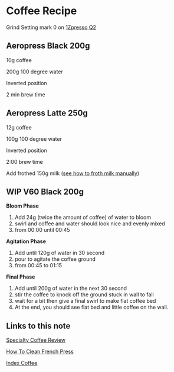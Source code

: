# Coffee Recipe

Grind Setting mark 0 on [1Zpresso Q2](https://www.amazon.co.uk/1Zpresso-Portable-Quick-Disassembly-Flexible-Adjustment/dp/B083TGGHGL/ref=sr_1_1_mod_primary_new?adgrpid=106513407796&gclid=CjwKCAiAtdGNBhAmEiwAWxGcUsaV0xazhhUvBEVw-Wz9hw0YZKnKZpVHFoikTfg8ui-EK-_riqAVuhoC4goQAvD_BwE&hvadid=455588749831&hvdev=c&hvlocphy=9041110&hvnetw=g&hvqmt=e&hvrand=13054515572680633892&hvtargid=kwd-866346703390&hydadcr=19176_1810920&keywords=1zpresso+q2&qid=1639225718&sbo=RZvfv%2F%2FHxDF%2BO5021pAnSA%3D%3D&sr=8-1)

## Aeropress Black 200g

10g coffee

200g 100 degree water

Inverted position

2 min brew time 

## Aeropress Latte 250g

12g coffee

100g 100 degree water

Inverted position

2:00 brew time 

Add frothed 150g milk ([see how to froth milk manually](https://www.youtube.com/watch?v=wFFJ-NLjNZY))

## WIP V60 Black 200g

**Bloom Phase**

1. Add 24g (twice the amount of coffee) of water to bloom
1. swirl and coffee and water should look nice and evenly mixed 
1. from 00:00 until 00:45 

**Agitation Phase**

1. Add until 120g of water in 30 second
1. pour to agitate the coffee ground
1. from 00:45 to 01:15

**Final Phase**

1. Add until 200g of water in the next 30 second
1. stir the coffee to knock off the ground stuck in wall to fall
1. wait for a bit then give a final swirl to make flat coffee bed 
1. At the end, you should see flat bed and little coffee on the wall.

## Links to this note

[Specialty Coffee Review](cafe-reviews.md)

[How To Clean French Press](how-to-clean-french-press.md)

[Index Coffee](index-coffee.md)

